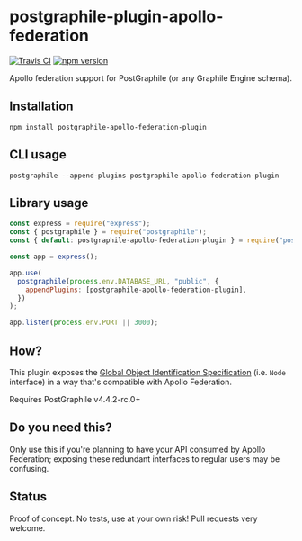 # postgraphile-plugin-apollo-federation

[![Travis CI](https://img.shields.io/travis/com/jarvisuser90/postgraphile-apollo-federation-plugin/main)](https://github.com/jarvisuser90/postgraphile-apollo-federation-plugin)
[![npm version](https://img.shields.io/npm/v/postgraphile-apollo-federation-plugin)](https://www.npmjs.com/package/postgraphile-apollo-federation-plugin)

Apollo federation support for PostGraphile (or any Graphile Engine schema).

## Installation

```shell
npm install postgraphile-apollo-federation-plugin
```

## CLI usage

```shell
postgraphile --append-plugins postgraphile-apollo-federation-plugin
```

## Library usage

```js
const express = require("express");
const { postgraphile } = require("postgraphile");
const { default: postgraphile-apollo-federation-plugin } = require("postgraphile-apollo-federation-plugin");

const app = express();

app.use(
  postgraphile(process.env.DATABASE_URL, "public", {
    appendPlugins: [postgraphile-apollo-federation-plugin],
  })
);

app.listen(process.env.PORT || 3000);
```

## How?

This plugin exposes the [Global Object Identification
Specification](https://facebook.github.io/relay/graphql/objectidentification.htm)
(i.e. `Node` interface) in a way that's compatible with Apollo Federation.

Requires PostGraphile v4.4.2-rc.0+

## Do you need this?

Only use this if you're planning to have your API consumed by Apollo
Federation; exposing these redundant interfaces to regular users may be
confusing.

## Status

Proof of concept. No tests, use at your own risk! Pull requests very welcome.

